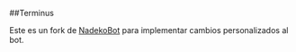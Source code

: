 ##Terminus

Este es un fork de [NadekoBot](https://gitlab.com/Kwoth/nadekobot) para implementar cambios personalizados al bot.
